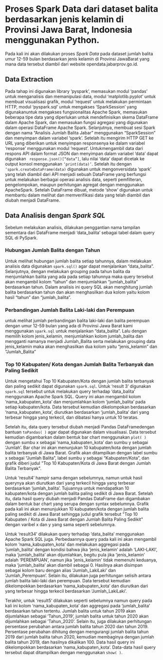 # Proses Spark Data dari dataset balita berdasarkan jenis kelamin di Provinsi Jawa Barat, Indonesia menggunakan Python.
Pada kali ini akan dilakukan proses _Spark Data_ pada dataset jumlah balita umur 12-59 bulan berdasarkan jenis kelamin di Provinsi JawaBarat yang mana data tersebut diambil dari website opendata.jabarprov.go.id.
## Data Extraction
Pada tahap ini digunakan library ‘pyspark’, memasukan modul ‘pandas’ untuk menganalisis dan memanipulasi data, modul ‘matplotlib.pyplot’ untuk membuat visualisasi grafik, modul ‘request’ untuk melakukan permintaan HTTP, modul ‘pyspark.sql’ untuk mengakses ‘SparkSession’ yang digunakanuntuk mengakses fungsionalitas Apache Spark, memasukan beberapa tipe data yang diperlukan untuk mendefinisikan skema DataFrame dalam Apache Spark, dan memasukan fungsi agregasi yang digunakan dalam operasi DataFrame Apache Spark.
Selanjutnya, membuat sesi Spark dengan nama “Analisis Jumlah Balita Jabar” menggunakan “SparkSession” dan menyimpan dalam variabel ‘spark’. Setelah itu mengirim HTTP GET ke URL yang diberikan untuk menyimpan responsenya ke dalam variabel ‘response’ menggunakan modul ‘request’. Untukmengambil data dari respons API dalam format JSON dan menyimpan dalam variabel ‘data’ dapat digunakan ``` response.json()[“data”]```, lalu nilai ‘data’ dapat dicetak ke output konsol menggunakan 
```‘print(data)’```. Setelah itu dengan ``` ‘spark.createDataFrame(data)``` digunakan untuk mengonversidata ‘spark’ yang telah diambil dari API menjadi sebuah DataFrame yang berfungsi untuk melakukan berbagai operasi analisis data, seperti pemfilteran, pengelompokan, maupun perhitungan agregat dengan menggunakan ApacheSpark. Setelah DataFrame dibuat, metode ‘show’ digunakan untuk membantu dalam melihat dan memverifikasi data yang telah diambil dan diubah menjadi DataFrame. 
## Data Analisis dengan _Spark SQL_
Sebelum melakukan analisis, dilakukan penggantian nama tampilan sementara dari DataFrame menjadi ‘data_balita’ sebagai tabel dalam query SQL di PySpark.
### Hubungan Jumlah Balita dengan Tahun
Untuk melihat hubungan jumlah balita setiap tahunnya, dalam melakukan analisis data digunakan ```spark.sql()``` agar dapat menjalankan “data_balita”. Selanjutnya, dengan melakukan grouping pada tahun balita da menjumlahkan balita yang ada pada setiap tahunnya maka query tersebut akan mengambil kolom “tahun” dan menjumlahkan “jumlah_balita” berdasarkan tahun. Dalam analisis ini query SQL akan menghitung jumlah balita berdasarkan tahun dan akan menghasilkan dua kolom yaitu kolom hasil “tahun” dan “jumlah_balita”.
### Perbandingan Jumlah Balita Laki-laki dan Perempuan
untuk melihat jumlah perbandingan balita laki-laki dan balita perempuan dengan umur
12-59 bulan yang ada di Provinsi Jawa Barat kami menggunakan ``` spark.sql ``` untuk menjalankan “data_balita”. Lalu dengan memilih kolom jenis_kelamin, menjumlahkan kolom jumlah_balita dan mengganti namanya menjadi Jumlah_Balita serta melakukan grouping data jenis_kelamin maka akan menghasilkan dua kolom yaitu “jenis_kelamin” dan “Jumlah_Balita” 
### Top 10 Kabupaten/ Kota dengan Jumlah Balita Terbanyak dan Paling Sedikit
Untuk mengetahui Top 10 Kabupaten/Kota dengan jumlah balita terbanyak dan paling sedikit dapat digunakan ``` spark.sql ```. Untuk ‘result 3’ digunakan ``` spark.sql ``` tersebut untuk melakukan query terhadap ‘data_balita’ menggunakan Apache Spark SQL. Query ini akan mengambil kolom ‘nama_kabupaten_kota’ dan menjumlahkan kolom ‘jumlah_balita’ pada setiap kabupaten/kota. Data tersebut kemudian dikelompokan berdasarkan ‘nama_kabupaten_kota’, diurutkan berdasarkan ‘jumlah_balita’ dari yang terbesar hingga yang terkecil, dan dibatasi hanya untuk 10 teratas.

Setelah itu, data query tersebut diubah menjadi Pandas DataFramedengan bantuan ``` toPandas( ) ``` agar dapat digunakan dalam visualisasi. Data tersebut kemudian digambarkan dalam bentuk bar chart menggunakan ``` plot( ) ``` dengan sumbu x sebagai ‘nama_kabupaten_kota’
dan sumbu y sebagai ‘Jumlah’. Bar char ini akan menunjukan 10 kabupaten/kota dengan jumlah balita terbanyak di Jawa Barat. Grafik akan ditampilkan dengan label sumbu x sebagai “Jumlah Balita”, label sumbu y sebagai “Kabupaten/Kota”, dan grafik diberi judul "Top 10 Kabupaten/Kota di Jawa Barat dengan Jumlah Balita Terbanyak".

Untuk ‘result4’ hampir sama dengan sebelumnya, namun untuk hasil querynya akan diurutkan dari yang terkecil hingga yang terbesar berdasarkan ‘jumlah_balita’. Tujuannya untuk mendapatkan 10 kabupaten/kota dengan jumlah balita paling sedikit di Jawa Barat. Setelah itu, data hasil query diubah menjadi Pandas DataFrame dan digambakan dalam bentuk bar chart yang serupa dengan syntax sebelumnya. Grafik pada kali ini akan menunjukkan 10 kabupaten/kota dengan jumlah balita paling sedikit di Jawa Barat sehingga judul grafik tersebut "Top 10 Kabupaten / Kota di Jawa Barat dengan Jumlah Balita Paling Sedikit" dengan varibel x dan y yang sama seperti sebelumnya.

Untuk ‘result34’ dilakukan query terhadap ‘data_balita’ menggunakan Apache Spark SQL juga. Perbedaannya query pada kali ini akan mengambil kolom ‘nama_kabupaten_kota’ dan melakukan aggregasi pada ‘jumlah_balita’ dengan kondisi bahwa jika ‘jenis_kelamin’ adalah ‘LAKI-LAKI’, maka ‘jumlah_balita’ akan dijumlahkan, begitu pula jika 'jenis_kelamin’ adalah ‘PEREMPUAN’, namun jika ‘jenis_kelamin’ tidak memenuhi keduanya, maka ‘jumlah_balita’ akan diambil sebagai 0. Hasilnya akan disimpan sebagai kolom baru dengan alias ‘Jumlah_LakiLaki’ dan ‘Jumlah_Perempuan’. Selain itu, dilakukan juga perhitungan selisih antara jumlah balita laki-laki dan perempuan. Data tersebut kemudian dikelompokkan berdasarkan ‘nama_kabupaten_kota’ dan diurutkan dari yang terbesar hingga terkecil berdasarkan ‘Jumlah_LakiLaki’.

Terakhir, untuk ‘result5’ dilakukan seperti sebelumnya namun query pada kali ini kolom ‘nama_kabupaten_kota’ dan aggregasi pada ‘jumlah_balita’ berdasarkan tahun tertentu. Jumlah balita untuk tahun 2019 akan dijumlahkan sebagai ‘Tahun_2019’, jumlah balita untuk tahun 2020 akan dijumlahkan sebagai ‘Tahun_2020’. Selain itu, juga dilakukan perhitungan persentase perubahan antara jumlah balita tahun 2020 dan tahun 2019. Persentase perubahan dihitung dengan mengurangi jumlah balita tahun 2019 dari jumlah balita tahun 2020, kemudian membaginya dengan jumlah balita tahun 2019, dan hasilnya dikalikan 100. Data hasil query ini dikelompokkan berdasarkan ‘nama_kabupaten_kota’. Data-data hasil query tersebut dapat ditampilkan dengan menggunakan ``` show( ) ```.
